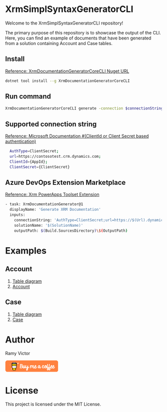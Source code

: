 # XrmSimplSyntaxGeneratorCLI
Welcome to the XrmSimplSyntaxGeneratorCLI repository!

The primary purpose of this repository is to showcase the output of the CLI. Here, you can find an example of documents that have been generated from a solution containing Account and Case tables.



## Install
[Reference: XrmDocumentationGeneratorCoreCLI  Nuget URL](https://www.nuget.org/packages/XrmDocumentationGeneratorCoreCLI/)
```sh
dotnet tool install --g XrmDocumentationGeneratorCoreCLI
```
## Run command

```sh
XrmDocumentationGeneratorCoreCLI generate -connection $connectionString -solution $solutionName -out $outputPath -documentType $documentType
```
## Supported connection string
[Reference: Microsoft Documentation #(ClientId or Client Secret based authentication)](https://learn.microsoft.com/en-us/power-apps/developer/data-platform/xrm-tooling/use-connection-strings-xrm-tooling-connect#clientid-or-client-secret-based-authentication)
```sh
  AuthType=ClientSecret;
  url=https://contosotest.crm.dynamics.com;
  ClientId={AppId};
  ClientSecret={ClientSecret}
```
## Azure DevOps Extension Marketplace
[Reference: Xrm PowerApps Toolset Extension](https://marketplace.visualstudio.com/items?itemName=xrm-world.xrm-powerapps-tools)
```sh
- task: XrmDocumentationGenerator@1
  displayName: 'Generate XRM Documentation'
  inputs:
    connectionString: 'AuthType=ClientSecret;url=https://$(Url).dynamics.com;ClientId=$(ClientId);ClientSecret=$(ClientSecret)'
    solutionName: '$(SolutionName)'
    outputPath: $(Build.SourcesDirectory)\$(OutputPath)
```
# Examples
## Account
1. [Table diagram](Docs/Account/Mermaid.md)
1. [Account](Docs/Account/Forms/Account.md)
## Case
1. [Table diagram](Docs/Case/Mermaid.md)
1. [Case](Docs/Case/Forms/Case.md)


# Author

Ramy Victor

[!["Buy Me A Coffee"](https://raw.githubusercontent.com/ramyvictor/CommonFiles/main/assets/images/orange_img.webp)](https://www.buymeacoffee.com/ramyv)

# License

This project is licensed under the MIT License.
